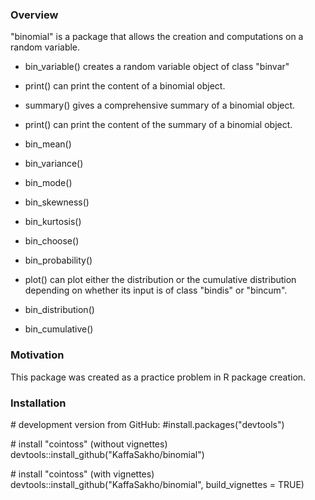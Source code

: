 
### Overview

"binomial" is a package that allows the creation and computations on a random variable.

-   bin\_variable() creates a random variable object of class "binvar"

-   print() can print the content of a binomial object.

-   summary() gives a comprehensive summary of a binomial object.

-   print() can print the content of the summary of a binomial object.

-   bin\_mean()

-   bin\_variance()

-   bin\_mode()

-   bin\_skewness()

-   bin\_kurtosis()

-   bin\_choose()

-   bin\_probability()

-   plot() can plot either the distribution or the cumulative distribution depending on whether its input is of class "bindis" or "bincum".

-   bin\_distribution()

-   bin\_cumulative()

### Motivation

This package was created as a practice problem in R package creation.

### Installation

\# development version from GitHub: \#install.packages("devtools")

\# install "cointoss" (without vignettes) devtools::install\_github("KaffaSakho/binomial")

\# install "cointoss" (with vignettes) devtools::install\_github("KaffaSakho/binomial", build\_vignettes = TRUE)

